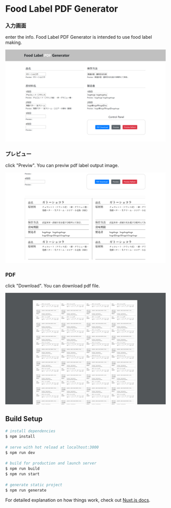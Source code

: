 # Food Label PDF Generator

### 入力画面
enter the info. Food Label PDF Generator is intended to use food label making.

![Image of label maker](static/image/food_label.PNG)

### プレビュー
click "Previw". You can previw pdf label output image.

![image of preview](static/image/preview_label.PNG)

### PDF
click "Download". You can download pdf file.

![image of pdf](static/image/pdf_label.PNG)


## Build Setup

```bash
# install dependencies
$ npm install

# serve with hot reload at localhost:3000
$ npm run dev

# build for production and launch server
$ npm run build
$ npm run start

# generate static project
$ npm run generate
```

For detailed explanation on how things work, check out [Nuxt.js docs](https://nuxtjs.org).
